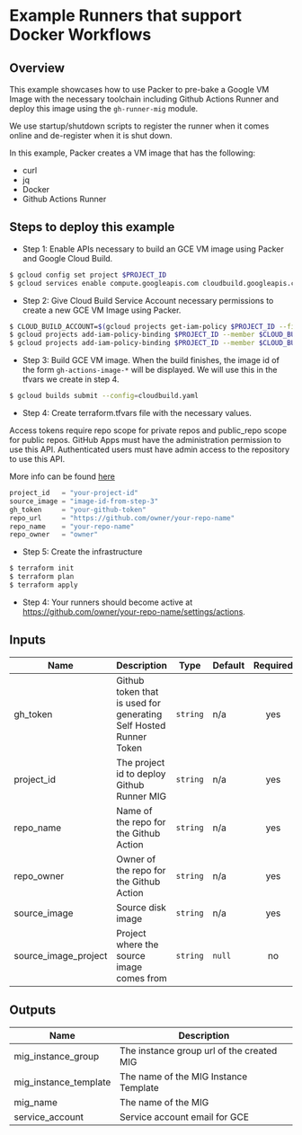 # Example Runners that support Docker Workflows

## Overview

This example showcases how to use Packer to pre-bake a Google VM Image with the necessary toolchain including Github Actions Runner and deploy this image using the `gh-runner-mig` module.

We use startup/shutdown scripts to register the runner when it comes online and de-register when it is shut down.

In this example, Packer creates a VM image that has the following:

- curl
- jq
- Docker
- Github Actions Runner

## Steps to deploy this example

- Step 1: Enable APIs necessary to build an GCE VM image using Packer and Google Cloud Build.

```sh
$ gcloud config set project $PROJECT_ID
$ gcloud services enable compute.googleapis.com cloudbuild.googleapis.com
```


- Step 2: Give Cloud Build Service Account necessary permissions to create a new GCE VM Image using Packer.

```sh
$ CLOUD_BUILD_ACCOUNT=$(gcloud projects get-iam-policy $PROJECT_ID --filter="(bindings.role:roles/cloudbuild.builds.builder)"  --flatten="bindings[].members" --format="value(bindings.members[])")
$ gcloud projects add-iam-policy-binding $PROJECT_ID --member $CLOUD_BUILD_ACCOUNT --role roles/compute.instanceAdmin.v1
$ gcloud projects add-iam-policy-binding $PROJECT_ID --member $CLOUD_BUILD_ACCOUNT --role roles/iam.serviceAccountUser
```

- Step 3: Build GCE VM image. When the build finishes, the image id of the form `gh-actions-image-*` will be displayed. We will use this in the tfvars we create in step 4.

```sh
$ gcloud builds submit --config=cloudbuild.yaml
```

- Step 4: Create terraform.tfvars file with the necessary values.

Access tokens require repo scope for private repos and public_repo scope for public repos. GitHub Apps must have the administration permission to use this API. Authenticated users must have admin access to the repository to use this API.

More info can be found [here](https://developer.github.com/v3/actions/self_hosted_runners/)

```tf
project_id   = "your-project-id"
source_image = "image-id-from-step-3"
gh_token     = "your-github-token"
repo_url     = "https://github.com/owner/your-repo-name"
repo_name    = "your-repo-name"
repo_owner   = "owner"
```

- Step 5: Create the infrastructure

```sh
$ terraform init
$ terraform plan
$ terraform apply
```

- Step 4: Your runners should become active at https://github.com/owner/your-repo-name/settings/actions.


<!-- BEGINNING OF PRE-COMMIT-TERRAFORM DOCS HOOK -->
## Inputs

| Name | Description | Type | Default | Required |
|------|-------------|------|---------|:--------:|
| gh\_token | Github token that is used for generating Self Hosted Runner Token | `string` | n/a | yes |
| project\_id | The project id to deploy Github Runner MIG | `string` | n/a | yes |
| repo\_name | Name of the repo for the Github Action | `string` | n/a | yes |
| repo\_owner | Owner of the repo for the Github Action | `string` | n/a | yes |
| source\_image | Source disk image | `string` | n/a | yes |
| source\_image\_project | Project where the source image comes from | `string` | `null` | no |

## Outputs

| Name | Description |
|------|-------------|
| mig\_instance\_group | The instance group url of the created MIG |
| mig\_instance\_template | The name of the MIG Instance Template |
| mig\_name | The name of the MIG |
| service\_account | Service account email for GCE |

 <!-- END OF PRE-COMMIT-TERRAFORM DOCS HOOK -->
